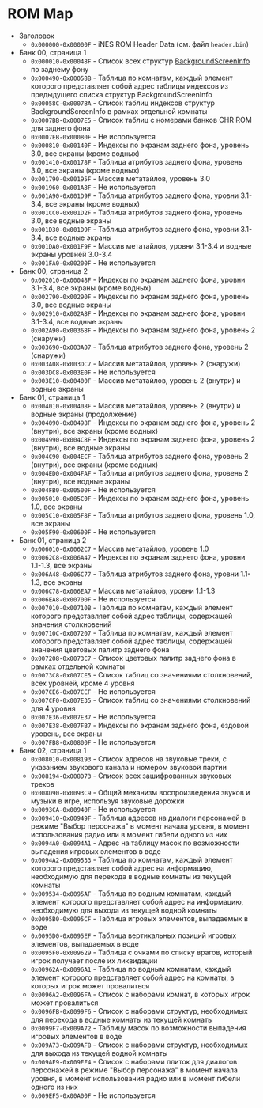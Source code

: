 # ROM Map

* Заголовок
  * `0x000000-0x00000F` - iNES ROM Header Data (см. файл `header.bin`)
* Банк 00, страница 1
  * `0x000010-0x00048F` - Список всех структур [BackgroundScreenInfo](terminology.md#Структура-BackgroundScreenInfo) по заднему фону
  * `0x000490-0x00058B` - Таблица по комнатам, каждый элемент которого представляет собой адрес таблицы индексов из предыдущего списка структур BackgroundScreenInfo
  * `0x00058C-0x0007BA` - Список таблиц индексов структур BackgroundScreenInfo в рамках отдельной комнаты
  * `0x0007BB-0x0007E5` - Список таблиц с номерами банков CHR ROM для заднего фона
  * `0x0007EB-0x00080F` - Не используется
  * `0x000810-0x00140F` - Индексы по экранам заднего фона, уровень 3.0, все экраны (кроме водных)
  * `0x001410-0x00178F` - Таблица атрибутов заднего фона, уровень 3.0, все экраны (кроме водных)
  * `0x001790-0x00195F` - Массив метатайлов, уровень 3.0
  * `0x001960-0x001A8F` - Не используется
  * `0x001A90-0x001D9F` - Таблица атрибутов заднего фона, уровни 3.1-3.4, все экраны (кроме водных)
  * `0x001CC0-0x001D2F` - Таблица атрибутов заднего фона, уровень 3.0, все водные экраны
  * `0x001D30-0x001D9F` - Таблица атрибутов заднего фона, уровни 3.1-3.4, все водные экраны
  * `0x001DA0-0x001F9F` - Массив метатайлов, уровни 3.1-3.4 и водные экраны уровней 3.0-3.4
  * `0x001FA0-0x00200F` - Не используется
* Банк 00, страница 2
  * `0x002010-0x00048F` - Индексы по экранам заднего фона, уровни 3.1-3.4, все экраны (кроме водных)
  * `0x002790-0x00290F` - Индексы по экранам заднего фона, уровень 3.0, все водные экраны
  * `0x002910-0x002A8F` - Индексы по экранам заднего фона, уровни 3.1-3.4, все водные экраны
  * `0x002A90-0x00368F` - Индексы по экранам заднего фона, уровень 2 (снаружи)
  * `0x003690-0x003A07` - Таблица атрибутов заднего фона, уровень 2 (снаружи)
  * `0x003A08-0x003DC7` - Массив метатайлов, уровень 2 (снаружи)
  * `0x003DC8-0x003E0F` - Не используется
  * `0x003E10-0x00400F` - Массив метатайлов, уровень 2 (внутри) и водные экраны
* Банк 01, страница 1
  * `0x004010-0x00408F` - Массив метатайлов, уровень 2 (внутри) и водные экраны (продолжение)
  * `0x004090-0x00498F` - Индексы по экранам заднего фона, уровень 2 (внутри), все экраны (кроме водных)
  * `0x004990-0x004C8F` - Индексы по экранам заднего фона, уровень 2 (внутри), все водные экраны
  * `0x004C90-0x004ECF` - Таблица атрибутов заднего фона, уровень 2 (внутри), все экраны (кроме водных)
  * `0x004ED0-0x004FAF` - Таблица атрибутов заднего фона, уровень 2 (внутри), все водные экраны
  * `0x004FB0-0x00500F` - Не используется
  * `0x005010-0x005C0F` - Индексы по экранам заднего фона, уровень 1.0, все экраны
  * `0x005C10-0x005F8F` - Таблица атрибутов заднего фона, уровень 1.0, все экраны
  * `0x005F90-0x00600F` - Не используется
* Банк 01, страница 2
  * `0x006010-0x0062C7` - Массив метатайлов, уровень 1.0
  * `0x0062C8-0x006A47` - Индексы по экранам заднего фона, уровни 1.1-1.3, все экраны
  * `0x006A48-0x006C77` - Таблица атрибутов заднего фона, уровни 1.1-1.3, все экраны
  * `0x006C78-0x006EA7` - Массив метатайлов, уровни 1.1-1.3
  * `0x006EA8-0x00700F` - Не используется
  * `0x007010-0x00710B` - Таблица по комнатам, каждый элемент которого представляет собой адрес таблицы, содержащей значения столкновений
  * `0x00710C-0x007207` - Таблица по комнатам, каждый элемент которого представляет собой адрес таблицы, содержащей значения цветовых палитр заднего фона
  * `0x007208-0x0073C7` - Список цветовых палитр заднего фона в рамках отдельной комнаты
  * `0x0073C8-0x007CE5` - Список таблиц со значениями столкновений, всех уровней, кроме 4 уровня
  * `0x007CE6-0x007CEF` - Не используется
  * `0x007CF0-0x007E35` - Список таблиц со значениями столкновений для 4 уровня
  * `0x007E36-0x007E37` - Не используется
  * `0x007E38-0x007FB7` - Индексы по экранам заднего фона, ездовой уровень, все экраны
  * `0x007FB8-0x00800F` - Не используется
* Банк 02, страница 1
  * `0x008010-0x008193` - Список адресов на звуковые треки, с указанием звукового канала и номером звуковой партии
  * `0x008194-0x008D73` - Список всех зашифрованных звуковых треков
  * `0x008D90-0x0093C9` - Общий механизм воспроизведения звуков и музыки в игре, используя звуковые дорожки
  * `0x0093CA-0x00940F` - Не используется
  * `0x009410-0x00949F` - Таблица адресов на диалоги персонажей в режиме "Выбор персонажа" в момент начала уровня, в момент использования радио или в момент гибели одного из них
  * `0x0094A0-0x0094A1` - Адрес на таблицу масок по возможности выпадения игровых элементов в воде
  * `0x0094A2-0x009533` - Таблица по комнатам, каждый элемент которого представляет собой адрес на информацию, необходимую для перехода в водные комнаты из текущей комнаты
  * `0x009534-0x0095AF` - Таблица по водным комнатам, каждый элемент которого представляет собой адрес на информацию, необходимую для выхода из текущей водной комнаты
  * `0x0095B0-0x0095CF` - Таблица игровых элементов, выпадаемых в воде
  * `0x0095D0-0x0095EF` - Таблица вертикальных позиций игровых элементов, выпадаемых в воде
  * `0x0095F0-0x009629` - Таблица с очками по списку врагов, который игрок получает после их ликвидации
  * `0x00962A-0x0096A1` - Таблица по водным комнатам, каждый элемент которого представляет собой адрес на комнаты, в которых игрок может провалиться
  * `0x0096A2-0x0096FA` - Список с наборами комнат, в которых игрок может провалиться
  * `0x0096FB-0x0099F6` - Список с наборами структур, необходимых для перехода в водные комнаты из текущей комнаты
  * `0x0099F7-0x009A72` - Таблицу масок по возможности выпадения игровых элементов в воде
  * `0x009A73-0x009AF8` - Список с наборами структур, необходимых для выхода из текущей водной комнаты
  * `0x009AF9-0x009EF4` - Список с наборами плиток для диалогов персонажей в режиме "Выбор персонажа" в момент начала уровня, в момент использования радио или в момент гибели одного из них
  * `0x009EF5-0x00A00F` - Не используется
